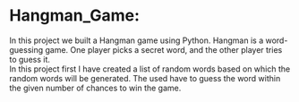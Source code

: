 # Hangman_Game:
In this project we  built a Hangman game using Python.
Hangman is a word-guessing game. One player picks a secret word, and the other player tries to guess it.  
In this project first I have created a list of random words based on which the random words will be generated.
The used have to guess the word within the given number of chances to win the game.
